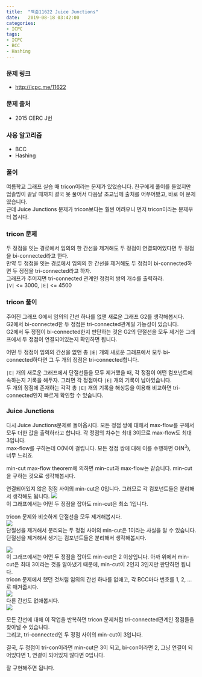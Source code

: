 ```yaml
---
title:  "백준11622 Juice Junctions"
date:   2019-08-18 03:42:00
categories:
- ICPC
tags:
- ICPC
- BCC
- Hashing
---
```


### 문제 링크
* http://icpc.me/11622

### 문제 출처
* 2015 CERC J번

### 사용 알고리즘
* BCC
* Hashing


### 풀이
여름학교 그래프 실습 때 tricon이라는 문제가 있었습니다. 친구에게 풀이를 들었지만 업솔빙이 끝날 때까지 결국 못 풀어서 다음날 조교님께 출처를 어쭈어봤고, 바로 이 문제였습니다.<Br>
근데 Juice Junctions 문제가 tricon보다는 훨씬 어려우니 먼저 tricon이라는 문제부터 봅시다.

### tricon 문제
두 정점을 잇는 경로에서 임의의 한 간선을 제거해도 두 정점이 연결되어있다면 두 정점을 bi-connected라고 한다.<br>
만약 두 정점을 잇는 경로에서 임의의 한 간선을 제거해도 두 정점이 bi-connected하면 두 정점을 tri-connected라고 하자.<br>
그래프가 주어지면 tri-connected 관계인 정점의 쌍의 개수를 출력하라.<br>
`|V|` <= 3000, `|E|` <= 4500

### tricon 풀이
주어진 그래프 G에서 임의의 간선 하나를 없앤 새로운 그래프 G2를 생각해봅시다.<br>
G2에서 bi-connected한 두 정점은 tri-connected관계일 가능성이 있습니다.<br>
G2에서 두 정점이 bi-connected한지 판단하는 것은 G2의 단절선을 모두 제거한 그래프에서 두 정점이 연결되어있는지 확인하면 됩니다.

어떤 두 정점이 임의의 간선을 없앤 총 `|E|` 개의 새로운 그래프에서 모두 bi-connected하다면 그 두 개의 정점은 tri-connected합니다.

`|E|` 개의 새로운 그래프에서 단절선들을 모두 제거했을 때, 각 정점이 어떤 컴포넌트에 속하는지 기록을 해두자. 그러면 각 정점마다 `|E|` 개의 기록이 남아있습니다.<br>
두 개의 정점에 존재하는 각각 총 `|E|` 개의 기록을 해싱등을 이용해 비교하면 tri-connected인지 빠르게 확인할 수 있습니다.

### Juice Junctions
다시 Juice Junctions문제로 돌아옵시다.
모든 정점 쌍에 대해서 max-flow를 구해서 모두 더한 값을 출력하라고 합니다. 각 정점의 차수는 최대 3이므로 max-flow도 최대 3입니다.<br>
max-flow를 구하는데 O(N)이 걸립니다. 모든 정점 쌍에 대해 이를 수행하면 O(N<sup>3</sup>), 너무 느리죠.

min-cut max-flow theorem에 의하면 min-cut과 max-flow는 같습니다. min-cut을 구하는 것으로 생각해봅시다.

연결되어있지 않은 정점 사이의 min-cut은 0입니다. 그러므로 각 컴포넌트들은 분리해서 생각해도 됩니다.
<img src = "https://i.imgur.com/C76fpfd.png"><br>
이 그래프에서는 어떤 두 정점을 잡아도 min-cut은 최소 1입니다.

tricon 문제와 비슷하게 단절선을 모두 제거해봅시다.<Br>
<img src = "https://i.imgur.com/HxAzJYY.png"><br>
단절선을 제거해서 분리되는 두 정점 사이의 min-cut은 1이라는 사실을 알 수 있습니다.<br>
단절선을 제거해서 생기는 컴포넌트들은 분리해서 생각해봅시다.

<img src = "https://i.imgur.com/58QMMOH.png"><Br>
이 그래프에서는 어떤 두 정점을 잡아도 min-cut은 2 이상입니다. 아까 위에서 min-cut은 최대 3이라는 것을 알아냈기 때문에, min-cut이 2인지 3인지만 판단하면 됩니다.<Br>
tricon 문제에서 했던 것처럼 임의의 간선 하나를 없애고, 각 BCC마다 번호를 1, 2, ...로 매겨줍시다.<Br>
<img src = "https://i.imgur.com/zR4LNNv.png"><br>
다른 간선도 없애봅시다.<br>
<img src = "https://i.imgur.com/JYLRY4h.png">

모든 간선에 대해 이 작업을 반복하면 tricon 문제처럼 tri-connected관계인 정점들을 찾아낼 수 있습니다.<br>
그리고, tri-connected인 두 정점 사이의 min-cut이 3입니다.

결국, 두 정점이 tri-con이라면 min-cut은 3이 되고, bi-con이라면 2, 그냥 연결이 되어있다면 1, 연결이 되어있지 않다면 0입니다.

잘 구현해주면 됩니다.
